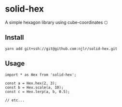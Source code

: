 # solid-hex

A simple hexagon library using cube-coordinates ⬡


## Install

```bash=
yarn add git+ssh://git@github.com:njlr/solid-hex.git
```

## Usage

```javascript=
import * as Hex from 'solid-hex';

const a = Hex.hex(2, 3);
const b = Hex.scale(a, 10);
const c = Hex.lerp(a, b, 0.5);

// etc... 
```
